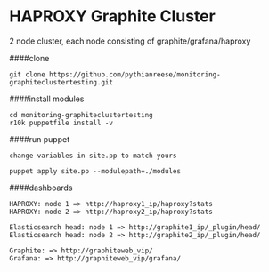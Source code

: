 HAPROXY Graphite Cluster
========================

2 node cluster, each node consisting of graphite/grafana/haproxy

####clone
```
git clone https://github.com/pythianreese/monitoring-graphiteclustertesting.git
```

####install modules
```
cd monitoring-graphiteclustertesting
r10k puppetfile install -v
```
####run puppet
```
change variables in site.pp to match yours

puppet apply site.pp --modulepath=./modules
```

####dashboards
```
HAPROXY: node 1 => http://haproxy1_ip/haproxy?stats
HAPROXY: node 2 => http://haproxy2_ip/haproxy?stats

Elasticsearch head: node 1 => http://graphite1_ip/_plugin/head/
Elasticsearch head: node 2 => http://graphite2_ip/_plugin/head/

Graphite: => http://graphiteweb_vip/
Grafana: => http://graphiteweb_vip/grafana/
```
